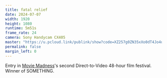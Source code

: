 ```yaml
---
title: fatal relief
date: 2024-07-07
width: 1920
height: 1080
runtime: 5m51s
frame_rate: 24
camera: Sony Handycam CX405
master: "https://u.pcloud.link/publink/show?code=XZ257g0ZN35xXo0dT4Jo4u1W3xpjyYoX95dk"
permalink: false
margin_left: 0
---
```


Entry in [Movie Madness](https://moviemadness.org/)'s second Direct-to-Video 48-hour film festival. Winner of SOMETHING.
